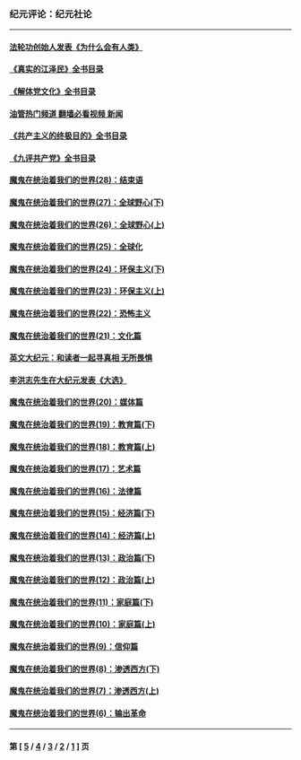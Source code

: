 ### 纪元评论：纪元社论
---
#### [法轮功创始人发表《为什么会有人类》](../../pages/nsc422/n13912117.md?02280330) 
#### [《真实的江泽民》全书目录](../../pages/nsc422/n13721399.md?02280330) 
#### [《解体党文化》全书目录](../../pages/nsc422/n13721157.md?02280330) 
#### [油管热门频道 翻墙必看视频 新闻](ok?02280330)
#### [《共产主义的终极目的》全书目录](../../pages/nsc422/n13721048.md?02280330) 
#### [《九评共产党》全书目录](../../pages/nsc422/n13708085.md?02280330) 
#### [魔鬼在统治着我们的世界(28)：结束语](../../pages/nsc422/n10936246.md?02280330) 
#### [魔鬼在统治着我们的世界(27)：全球野心(下)](../../pages/nsc422/n10928319.md?02280330) 
#### [魔鬼在统治着我们的世界(26)：全球野心(上)](../../pages/nsc422/n10900318.md?02280330) 
#### [魔鬼在统治着我们的世界(25)：全球化](../../pages/nsc422/n10788205.md?02280330) 
#### [魔鬼在统治着我们的世界(24)：环保主义(下)](../../pages/nsc422/n10695307.md?02280330) 
#### [魔鬼在统治着我们的世界(23)：环保主义(上)](../../pages/nsc422/n10688613.md?02280330) 
#### [魔鬼在统治着我们的世界(22)：恐怖主义](../../pages/nsc422/n10614727.md?02280330) 
#### [魔鬼在统治着我们的世界(21)：文化篇](../../pages/nsc422/n10597706.md?02280330) 
#### [英文大纪元：和读者一起寻真相 无所畏惧](../../pages/nsc422/n12542027.md?02280330) 
#### [李洪志先生在大纪元发表《大选》](../../pages/nsc422/n12534746.md?02280330) 
#### [魔鬼在统治着我们的世界(20)：媒体篇](../../pages/nsc422/n10586579.md?02280330) 
#### [魔鬼在统治着我们的世界(19)：教育篇(下)](../../pages/nsc422/n10564808.md?02280330) 
#### [魔鬼在统治着我们的世界(18)：教育篇(上)](../../pages/nsc422/n10526970.md?02280330) 
#### [魔鬼在统治着我们的世界(17)：艺术篇](../../pages/nsc422/n10499093.md?02280330) 
#### [魔鬼在统治着我们的世界(16)：法律篇](../../pages/nsc422/n10485969.md?02280330) 
#### [魔鬼在统治着我们的世界(15)：经济篇(下)](../../pages/nsc422/n10469975.md?02280330) 
#### [魔鬼在统治着我们的世界(14)：经济篇(上)](../../pages/nsc422/n10457370.md?02280330) 
#### [魔鬼在统治着我们的世界(13)：政治篇(下)](../../pages/nsc422/n10448270.md?02280330) 
#### [魔鬼在统治着我们的世界(12)：政治篇(上)](../../pages/nsc422/n10444576.md?02280330) 
#### [魔鬼在统治着我们的世界(11)：家庭篇(下)](../../pages/nsc422/n10440961.md?02280330) 
#### [魔鬼在统治着我们的世界(10)：家庭篇(上)](../../pages/nsc422/n10435448.md?02280330) 
#### [魔鬼在统治着我们的世界(9)：信仰篇](../../pages/nsc422/n10432159.md?02280330) 
#### [魔鬼在统治着我们的世界(8)：渗透西方(下)](../../pages/nsc422/n10429603.md?02280330) 
#### [魔鬼在统治着我们的世界(7)：渗透西方(上)](../../pages/nsc422/n10426013.md?02280330) 
#### [魔鬼在统治着我们的世界(6)：输出革命](../../pages/nsc422/n10421536.md?02280330) 

---
#### 第 [ [5](./5.md?02280330) / [4](./4.md?02280330) / [3](./3.md?02280330) / [2](./2.md?02280330) / [1](./1.md?02280330) ] 页
